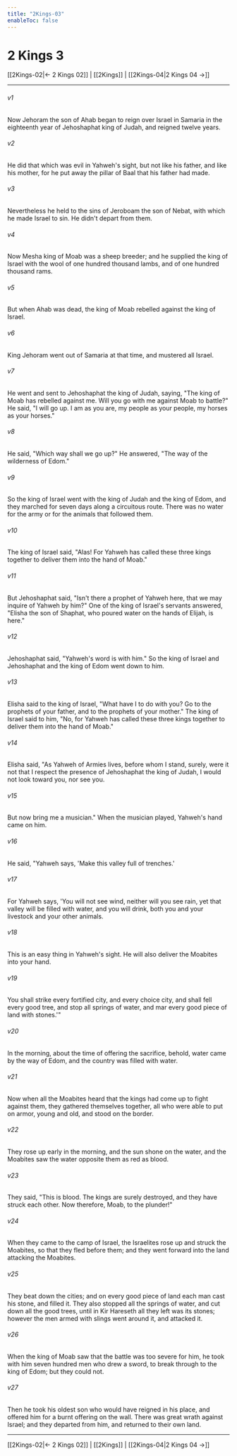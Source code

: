 ```yaml
---
title: "2Kings-03"
enableToc: false
---
```


# 2 Kings 3

[[2Kings-02|← 2 Kings 02]] | [[2Kings]] | [[2Kings-04|2 Kings 04 →]]
***



###### v1 
Now Jehoram the son of Ahab began to reign over Israel in Samaria in the eighteenth year of Jehoshaphat king of Judah, and reigned twelve years. 

###### v2 
He did that which was evil in Yahweh's sight, but not like his father, and like his mother, for he put away the pillar of Baal that his father had made. 

###### v3 
Nevertheless he held to the sins of Jeroboam the son of Nebat, with which he made Israel to sin. He didn't depart from them. 

###### v4 
Now Mesha king of Moab was a sheep breeder; and he supplied the king of Israel with the wool of one hundred thousand lambs, and of one hundred thousand rams. 

###### v5 
But when Ahab was dead, the king of Moab rebelled against the king of Israel. 

###### v6 
King Jehoram went out of Samaria at that time, and mustered all Israel. 

###### v7 
He went and sent to Jehoshaphat the king of Judah, saying, "The king of Moab has rebelled against me. Will you go with me against Moab to battle?" He said, "I will go up. I am as you are, my people as your people, my horses as your horses." 

###### v8 
He said, "Which way shall we go up?" He answered, "The way of the wilderness of Edom." 

###### v9 
So the king of Israel went with the king of Judah and the king of Edom, and they marched for seven days along a circuitous route. There was no water for the army or for the animals that followed them. 

###### v10 
The king of Israel said, "Alas! For Yahweh has called these three kings together to deliver them into the hand of Moab." 

###### v11 
But Jehoshaphat said, "Isn't there a prophet of Yahweh here, that we may inquire of Yahweh by him?" One of the king of Israel's servants answered, "Elisha the son of Shaphat, who poured water on the hands of Elijah, is here." 

###### v12 
Jehoshaphat said, "Yahweh's word is with him." So the king of Israel and Jehoshaphat and the king of Edom went down to him. 

###### v13 
Elisha said to the king of Israel, "What have I to do with you? Go to the prophets of your father, and to the prophets of your mother." The king of Israel said to him, "No, for Yahweh has called these three kings together to deliver them into the hand of Moab." 

###### v14 
Elisha said, "As Yahweh of Armies lives, before whom I stand, surely, were it not that I respect the presence of Jehoshaphat the king of Judah, I would not look toward you, nor see you. 

###### v15 
But now bring me a musician." When the musician played, Yahweh's hand came on him. 

###### v16 
He said, "Yahweh says, 'Make this valley full of trenches.' 

###### v17 
For Yahweh says, 'You will not see wind, neither will you see rain, yet that valley will be filled with water, and you will drink, both you and your livestock and your other animals. 

###### v18 
This is an easy thing in Yahweh's sight. He will also deliver the Moabites into your hand. 

###### v19 
You shall strike every fortified city, and every choice city, and shall fell every good tree, and stop all springs of water, and mar every good piece of land with stones.'" 

###### v20 
In the morning, about the time of offering the sacrifice, behold, water came by the way of Edom, and the country was filled with water. 

###### v21 
Now when all the Moabites heard that the kings had come up to fight against them, they gathered themselves together, all who were able to put on armor, young and old, and stood on the border. 

###### v22 
They rose up early in the morning, and the sun shone on the water, and the Moabites saw the water opposite them as red as blood. 

###### v23 
They said, "This is blood. The kings are surely destroyed, and they have struck each other. Now therefore, Moab, to the plunder!" 

###### v24 
When they came to the camp of Israel, the Israelites rose up and struck the Moabites, so that they fled before them; and they went forward into the land attacking the Moabites. 

###### v25 
They beat down the cities; and on every good piece of land each man cast his stone, and filled it. They also stopped all the springs of water, and cut down all the good trees, until in Kir Hareseth all they left was its stones; however the men armed with slings went around it, and attacked it. 

###### v26 
When the king of Moab saw that the battle was too severe for him, he took with him seven hundred men who drew a sword, to break through to the king of Edom; but they could not. 

###### v27 
Then he took his oldest son who would have reigned in his place, and offered him for a burnt offering on the wall. There was great wrath against Israel; and they departed from him, and returned to their own land.

***
[[2Kings-02|← 2 Kings 02]] | [[2Kings]] | [[2Kings-04|2 Kings 04 →]]
